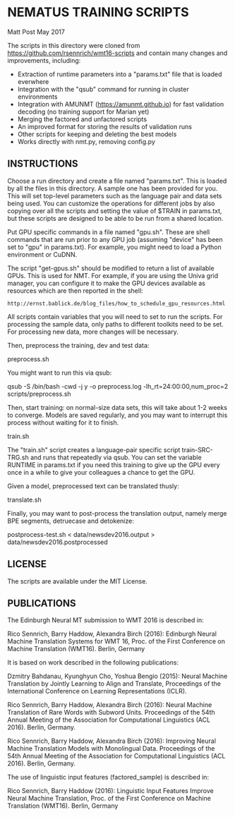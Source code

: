 NEMATUS TRAINING SCRIPTS
========================
Matt Post
May 2017

The scripts in this directory were cloned from
https://github.com/rsennrich/wmt16-scripts and contain many changes and
improvements, including:

- Extraction of runtime parameters into a "params.txt" file that is loaded
  everwhere
- Integration with the "qsub" command for running in cluster environments
- Integration with AMUNMT (https://amunmt.github.io) for fast validation
  decoding (no training support for Marian yet)
- Merging the factored and unfactored scripts
- An improved format for storing the results of validation runs
- Other scripts for keeping and deleting the best models
- Works directly with nmt.py, removing config.py

INSTRUCTIONS
------------

Choose a run directory and create a file named "params.txt". This is loaded by
all the files in this directory. A sample one has been provided for you. This
will set top-level parameters such as the language pair and data sets being
used. You can customize the operations for different jobs by also copying over
all the scripts and setting the value of $TRAIN in params.txt, but these scripts
are designed to be able to be run from a shared location.

Put GPU specific commands in a file named "gpu.sh". These are shell commands
that are run prior to any GPU job (assuming "device" has been set to "gpu" in
params.txt). For example, you might need to load a Python environment or CuDNN.

The script "get-gpus.sh" should be modified to return a list of available
GPUs. This is used for NMT. For example, if you are using the Univa grid
manager, you can configure it to make the GPU devices available as resources
which are then reported in the shell:

    http://ernst.bablick.de/blog_files/how_to_schedule_gpu_resources.html

All scripts contain variables that you will need to set to run the scripts.  For
processing the sample data, only paths to different toolkits need to be set.
For processing new data, more changes will be necessary.

Then, preprocess the training, dev and test data:

  preprocess.sh

You might want to run this via qsub:

  qsub -S /bin/bash -cwd -j y -o preprocess.log -lh_rt=24:00:00,num_proc=2 scripts/preprocess.sh

Then, start training: on normal-size data sets, this will take about 1-2 weeks
to converge. Models are saved regularly, and you may want to interrupt this
process without waiting for it to finish.

  train.sh

The "train.sh" script creates a language-pair specific script train-SRC-TRG.sh
and runs that repeatedly via qsub. You can set the variable RUNTIME in
params.txt if you need this training to give up the GPU every once in a while to
give your colleagues a chance to get the GPU.

Given a model, preprocessed text can be translated thusly:

  translate.sh

Finally, you may want to post-process the translation output, namely merge BPE segments,
detruecase and detokenize:

  postprocess-test.sh < data/newsdev2016.output > data/newsdev2016.postprocessed

LICENSE
-------

The scripts are available under the MIT License.

PUBLICATIONS
------------

The Edinburgh Neural MT submission to WMT 2016 is described in:

Rico Sennrich, Barry Haddow, Alexandra Birch (2016):
    Edinburgh Neural Machine Translation Systems for WMT 16, Proc. of the First Conference on Machine Translation (WMT16). Berlin, Germany

It is based on work described in the following publications:

Dzmitry Bahdanau, Kyunghyun Cho, Yoshua Bengio (2015):
    Neural Machine Translation by Jointly Learning to Align and Translate, Proceedings of the International Conference on Learning Representations (ICLR).

Rico Sennrich, Barry Haddow, Alexandra Birch (2016):
    Neural Machine Translation of Rare Words with Subword Units. Proceedings of the 54th Annual Meeting of the Association for Computational Linguistics (ACL 2016). Berlin, Germany.

Rico Sennrich, Barry Haddow, Alexandra Birch (2016):
    Improving Neural Machine Translation Models with Monolingual Data. Proceedings of the 54th Annual Meeting of the Association for Computational Linguistics (ACL 2016). Berlin, Germany.

The use of linguistic input features (factored_sample) is described in:

Rico Sennrich, Barry Haddow (2016):
    Linguistic Input Features Improve Neural Machine Translation, Proc. of the First Conference on Machine Translation (WMT16). Berlin, Germany
